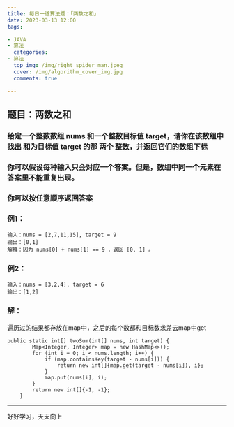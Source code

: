```yaml
---
title: 每日一道算法题：「两数之和」
date: 2023-03-13 12:00
tags:

- JAVA
- 算法
  categories:
- 算法
  top_img: /img/right_spider_man.jpeg
  cover: /img/algorithm_cover_img.jpg
  comments: true

---
```


## 题目：两数之和

### 给定一个整数数组 nums 和一个整数目标值 target，请你在该数组中找出 和为目标值 target  的那 两个 整数，并返回它们的数组下标

### 你可以假设每种输入只会对应一个答案。但是，数组中同一个元素在答案里不能重复出现。

### 你可以按任意顺序返回答案

### 例1：

```
输入：nums = [2,7,11,15], target = 9
输出：[0,1]
解释：因为 nums[0] + nums[1] == 9 ，返回 [0, 1] 。
```

### 例2：

```
输入：nums = [3,2,4], target = 6
输出：[1,2]
```

### 解：

遍历过的结果都存放在map中，之后的每个数都和目标数求差去map中get

```
public static int[] twoSum(int[] nums, int target) {
        Map<Integer, Integer> map = new HashMap<>();
        for (int i = 0; i < nums.length; i++) {
            if (map.containsKey(target - nums[i])) {
                return new int[]{map.get(target - nums[i]), i};
            }
            map.put(nums[i], i);
        }
        return new int[]{-1, -1};
    }
```

---
好好学习，天天向上
